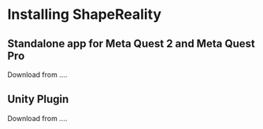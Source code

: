# Installing ShapeReality

## Standalone app for Meta Quest 2 and Meta Quest Pro

Download from .... 

## Unity Plugin

Download from .... 